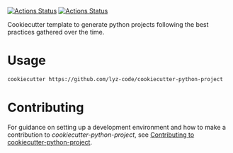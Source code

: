 [![Actions Status](https://github.com/lyz-code/cookiecutter-python-project/workflows/Tests/badge.svg)](https://github.com/lyz-code/cookiecutter-python-project/actions)
[![Actions Status](https://github.com/lyz-code/cookiecutter-python-project/workflows/Build/badge.svg)](https://github.com/lyz-code/cookiecutter-python-project/actions)

Cookiecutter template to generate python projects following the best practices gathered over the time.

# Usage

```bash
cookiecutter https://github.com/lyz-code/cookiecutter-python-project
```

# Contributing

For guidance on setting up a development environment and how to make
a contribution to *cookiecutter-python-project*, see [Contributing to
cookiecutter-python-project](https://github.io/lyz-code/cookiecutter-python-project/contributing).
